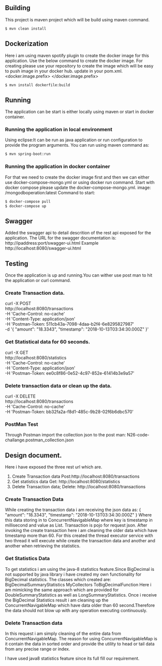 ## Building
This project is maven project which will be build using maven command.

```bash
$ mvn clean install
```

## Dockerization
Here i am using maven spotify plugin to create the docker image for this application.
Use the below command to create the docker image.
For creating please use your repository to create the image which will be easy to push image in your docker hub.
update in your pom.xml.
<docker.image.prefix> <your repo name> </docker.image.prefix>

```bash
$ mvn install dockerfile:build
```

## Running

The application can be start is either locally using maven or start in docker container.

### Running the application in local environment
Using eclipse:It can be run as java application or run configuration to provide the program arguments.
You can run using maven command as:

```bash
$ mvn spring-boot:run
```

### Running the application in docker container

For that we need to create the docker image first and then we can either use docker-compose-mongo.yml or using docker run command.
Start with docker compose please update the docker-compose-mongo.yml.
image: <your repo name>/mongodboperation:latest
Command to start:

```bash
$ docker-compose pull
$ docker-compose up
```

## Swagger 

Added the swagger api to detail descrition of the rest api exposed for the application.
The URL for the swagger documentation is:
http://ipaddress:port/swagger-ui.html
Example
http://localhost:8080/swagger-ui.html

## Testing
Once the application is up and running.You can wither use post man to hit the application or curl command.

### Create Transaction data.

curl -X POST \
  http://localhost:8080/transactions \
  -H 'Cache-Control: no-cache' \
  -H 'Content-Type: application/json' \
  -H 'Postman-Token: 511cb43a-7098-4daa-b2f4-6e8295827987' \
  -d '{
  "amount": "18.3343",
  "timestamp": "2018-10-13T03:34:30.000Z"
}'

### Get Statistical data for 60 seconds.

curl -X GET \
  http://localhost:8080/statistics \
  -H 'Cache-Control: no-cache' \
  -H 'Content-Type: application/json' \
  -H 'Postman-Token: ee0c8f86-0e52-4c97-852e-61414b3e9a57' 
  

### Delete transaction data or clean up the data.

curl -X DELETE \
  http://localhost:8080/transactions \
  -H 'Cache-Control: no-cache' \
  -H 'Postman-Token: bb32fa2a-f8d1-485c-9b28-02f6b6dbc570'
  
### PostMan Test  
Through Postman import the collection json to the post man:
N26-code-challange.postman_collection.json  
  
 
## Design document.

 Here i have exposed the three rest url which are.
 1) Create Transaction data
 	Post:http://localhost:8080/transactions
 2) Get statistics data
     Get: http://localhost:8080/statistics
 3) Delete Transaction data;
    Delete: http://localhost:8080/transactions
### Create Transaction Data

 While creating the transaction data i am receiving the json data as:
 {
  "amount": "18.3343",
  "timestamp": "2018-10-13T03:34:30.000Z"
 }
Where this data storing in to ConcurrentNavigableMap where key is timestamp in millisecond and value as List<Transaction>.
Transaction is pojo for request json.
After invoking the create transaction here i am cleaning the older data which have timestamp more than 60.
For this created the thread executor service with two thread it will execute while create the transaction data and another and another when retrieving the statistics.

### Get Statistics Data

To get statistics i am using the java-8 statistics feature.Since BigDecimal is not supported by java library i have created my own functionality for 
BigDecimal statistics.
The classes which created are:
BigDecimalSummaryStatistics
MyCollectors
ToBigDecimalFunction
Here i am mimicking the same approach which are provided for DoubleSummaryStatistics as well as LongSummaryStatistics.
Once i receive the BigDecimal Statistics result i am cleaning up the ConcurrentNavigableMap which have data older than 60 second.Therefore the data should not blow up with any operation executing continuously.

### Delete Transaction data

In this request i am simply cleaning of the entire data from ConcurrentNavigableMap.
The reason for using ConcurrentNavigableMap is it contain the data in sorted order and provide the utility to head or tail data from any precise range or index.

I have used java8 statistics feature since its full fill our requirement.





